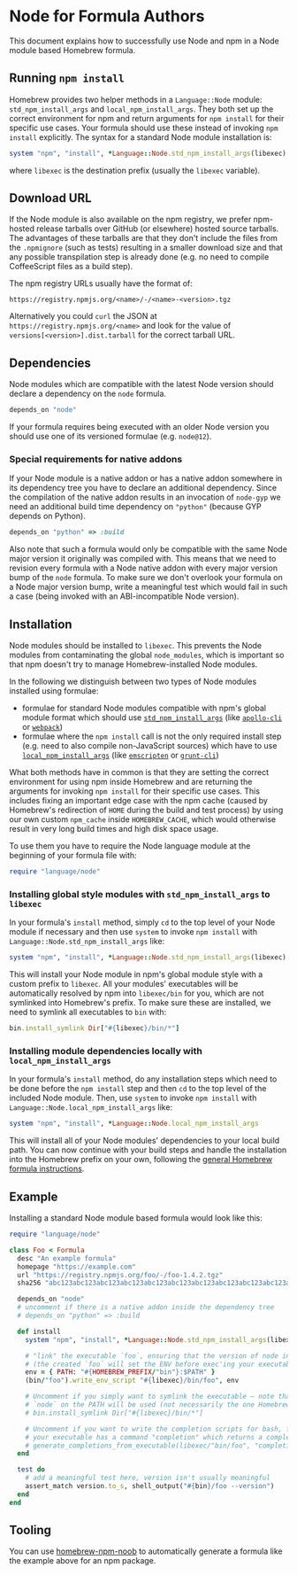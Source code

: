 # Node for Formula Authors

This document explains how to successfully use Node and npm in a Node module based Homebrew formula.

## Running `npm install`

Homebrew provides two helper methods in a `Language::Node` module: `std_npm_install_args` and `local_npm_install_args`. They both set up the correct environment for npm and return arguments for `npm install` for their specific use cases. Your formula should use these instead of invoking `npm install` explicitly. The syntax for a standard Node module installation is:

```ruby
system "npm", "install", *Language::Node.std_npm_install_args(libexec)
```

where `libexec` is the destination prefix (usually the `libexec` variable).

## Download URL

If the Node module is also available on the npm registry, we prefer npm-hosted release tarballs over GitHub (or elsewhere) hosted source tarballs. The advantages of these tarballs are that they don't include the files from the `.npmignore` (such as tests) resulting in a smaller download size and that any possible transpilation step is already done (e.g. no need to compile CoffeeScript files as a build step).

The npm registry URLs usually have the format of:

    https://registry.npmjs.org/<name>/-/<name>-<version>.tgz

Alternatively you could `curl` the JSON at `https://registry.npmjs.org/<name>` and look for the value of `versions[<version>].dist.tarball` for the correct tarball URL.

## Dependencies

Node modules which are compatible with the latest Node version should declare a dependency on the `node` formula.

```ruby
depends_on "node"
```

If your formula requires being executed with an older Node version you should use one of its versioned formulae (e.g. `node@12`).

### Special requirements for native addons

If your Node module is a native addon or has a native addon somewhere in its dependency tree you have to declare an additional dependency. Since the compilation of the native addon results in an invocation of `node-gyp` we need an additional build time dependency on `"python"` (because GYP depends on Python).

```ruby
depends_on "python" => :build
```

Also note that such a formula would only be compatible with the same Node major version it originally was compiled with. This means that we need to revision every formula with a Node native addon with every major version bump of the `node` formula. To make sure we don't overlook your formula on a Node major version bump, write a meaningful test which would fail in such a case (being invoked with an ABI-incompatible Node version).

## Installation

Node modules should be installed to `libexec`. This prevents the Node modules from contaminating the global `node_modules`, which is important so that npm doesn't try to manage Homebrew-installed Node modules.

In the following we distinguish between two types of Node modules installed using formulae:

* formulae for standard Node modules compatible with npm's global module format which should use [`std_npm_install_args`](#installing-global-style-modules-with-std_npm_install_args-to-libexec) (like [`apollo-cli`](https://github.com/Homebrew/homebrew-core/blob/HEAD/Formula/a/apollo-cli.rb) or [`webpack`](https://github.com/Homebrew/homebrew-core/blob/HEAD/Formula/w/webpack.rb))
* formulae where the `npm install` call is not the only required install step (e.g. need to also compile non-JavaScript sources) which have to use [`local_npm_install_args`](#installing-module-dependencies-locally-with-local_npm_install_args) (like [`emscripten`](https://github.com/Homebrew/homebrew-core/blob/HEAD/Formula/e/emscripten.rb) or [`grunt-cli`](https://github.com/Homebrew/homebrew-core/blob/HEAD/Formula/g/grunt-cli.rb))

What both methods have in common is that they are setting the correct environment for using npm inside Homebrew and are returning the arguments for invoking `npm install` for their specific use cases. This includes fixing an important edge case with the npm cache (caused by Homebrew's redirection of `HOME` during the build and test process) by using our own custom `npm_cache` inside `HOMEBREW_CACHE`, which would otherwise result in very long build times and high disk space usage.

To use them you have to require the Node language module at the beginning of your formula file with:

```ruby
require "language/node"
```

### Installing global style modules with `std_npm_install_args` to `libexec`

In your formula's `install` method, simply `cd` to the top level of your Node module if necessary and then use `system` to invoke `npm install` with `Language::Node.std_npm_install_args` like:

```ruby
system "npm", "install", *Language::Node.std_npm_install_args(libexec)
```

This will install your Node module in npm's global module style with a custom prefix to `libexec`. All your modules' executables will be automatically resolved by npm into `libexec/bin` for you, which are not symlinked into Homebrew's prefix. To make sure these are installed, we need to symlink all executables to `bin` with:

```ruby
bin.install_symlink Dir["#{libexec}/bin/*"]
```

### Installing module dependencies locally with `local_npm_install_args`

In your formula's `install` method, do any installation steps which need to be done before the `npm install` step and then `cd` to the top level of the included Node module. Then, use `system` to invoke `npm install` with `Language::Node.local_npm_install_args` like:

```ruby
system "npm", "install", *Language::Node.local_npm_install_args
```

This will install all of your Node modules' dependencies to your local build path. You can now continue with your build steps and handle the installation into the Homebrew prefix on your own, following the [general Homebrew formula instructions](Formula-Cookbook.md).

## Example

Installing a standard Node module based formula would look like this:

```ruby
require "language/node"

class Foo < Formula
  desc "An example formula"
  homepage "https://example.com"
  url "https://registry.npmjs.org/foo/-/foo-1.4.2.tgz"
  sha256 "abc123abc123abc123abc123abc123abc123abc123abc123abc123abc123abc1"

  depends_on "node"
  # uncomment if there is a native addon inside the dependency tree
  # depends_on "python" => :build

  def install
    system "npm", "install", *Language::Node.std_npm_install_args(libexec)

    # "link" the executable `foo`, ensuring that the version of node installed by Homebrew is used
    # (the created `foo` will set the ENV before exec'ing your executable)
    env = { PATH: "#{HOMEBREW_PREFIX/"bin"}:$PATH" }
    (bin/"foo").write_env_script "#{libexec}/bin/foo", env

    # Uncomment if you simply want to symlink the executable – note that this means the first
    # `node` on the PATH will be used (not necessarily the one Homebrew installed)
    # bin.install_symlink Dir["#{libexec}/bin/*"]

    # Uncomment if you want to write the completion scripts for bash, fish, and zsh (assuming
    # your executable has a command "completion" which returns a completion script)
    # generate_completions_from_executable(libexec/"bin/foo", "completion", base_name: 'foo')
  end

  test do
    # add a meaningful test here, version isn't usually meaningful
    assert_match version.to_s, shell_output("#{bin}/foo --version")
  end
end
```

## Tooling

You can use [homebrew-npm-noob](https://github.com/zmwangx/homebrew-npm-noob) to automatically generate a formula like the example above for an npm package.
